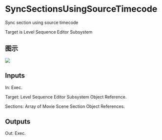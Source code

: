 # SyncSectionsUsingSourceTimecode

Sync section using source timecode

Target is Level Sequence Editor Subsystem

## 图示

![]($-20221218-19420230.png)

## Inputs

In: Exec.

Target: Level Sequence Editor Subsystem Object Reference.

Sections: Array of Movie Scene Section Object References.  

## Outputs

Out: Exec.

